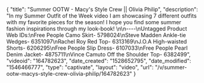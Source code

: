 {
    "title": "Summer OOTW - Macy's Style Crew || Olivia Philip",
    "description": "In my Summer Outfit of the Week video I am showcasing 7 different outfits with my favorite pieces for the season! I hope you find some summer fashion inspirations through my look-book! \n\n----\nUntagged Product Web IDs:\nFree People Camo Skirt- 5798024\nSteve Madden Ankle-tie Wedges- 6351097\nRachel Roy Red Top- 6313169\nJ.O.A High-waisted Shorts- 6206295\nFree People Slip Dress- 6107033\nFree People Pearl Denim Jacket- 4875711\nVince Camuto Off the Shoulder Top- 6382499",
    "videoid": "164782623",
    "date_created": "1528652795",
    "date_modified": "1546466777",
    "type": "captivate",
    "layout": "video",
    "url": "\/v\/summer-ootw-macys-style-crew-olivia-philip\/164782623"
}